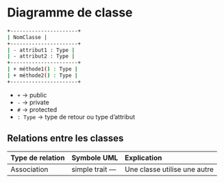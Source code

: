# Diagramme de classe
```bash
+----------------------+
| NomClasse |
+----------------------+
| - attribut1 : Type |
| - attribut2 : Type |
+----------------------+
| + méthode1() : Type |
| + méthode2() : Type |
+----------------------+
```

- `+` → public
- `-` → private
- `#` → protected
- `: Type` → type de retour ou type d’attribut

## Relations entre les classes 
|Type de relation|Symbole UML|Explication|
|:---|:---|:---|
|Association|simple trait `──`|Une classe utilise une autre|